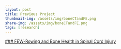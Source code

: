 ```yaml
---
layout: post
title: Previous Project
thumbnail-img: /assets/img/boneCTandFE.png
share-img: /assets/img/boneCTandFE.png
tags: [research]
---
```


[### FEW-Rowing and Bone Health in Spinal Cord Injury](https://doctorfang.github.io/2022-06-15-FES/)

